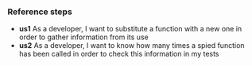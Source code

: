 ### Reference steps

* **us1** As a developer, I want to substitute a function with a new one in order to gather information from its use
* **us2** As a developer, I want to know how many times a spied function has been called in order to check this information in my tests
